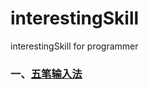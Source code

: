 # interestingSkill
interestingSkill for programmer

### 一、[五笔输入法](https://github.com/kakuchange/interestingSkill/blob/master/wuBi.md)
